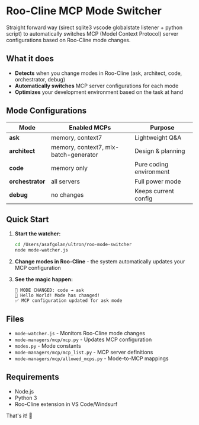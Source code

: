 # Roo-Cline MCP Mode Switcher 

Straight forward way (sirect sqlite3 vscode globalstate listener + python script) to automatically switches MCP (Model Context Protocol) server configurations based on Roo-Cline mode changes.

## What it does

- **Detects** when you change modes in Roo-Cline (ask, architect, code, orchestrator, debug)
- **Automatically switches** MCP server configurations for each mode
- **Optimizes** your development environment based on the task at hand

## Mode Configurations

| Mode | Enabled MCPs | Purpose |
|------|-------------|---------|
| **ask** | memory, context7 | Lightweight Q&A |
| **architect** | memory, context7, mlx-batch-generator | Design & planning |
| **code** | memory only | Pure coding environment |
| **orchestrator** | all servers | Full power mode |
| **debug** | no changes | Keeps current config |

## Quick Start

1. **Start the watcher:**
   ```bash
   cd /Users/asafgolan/ultron/roo-mode-switcher
   node mode-watcher.js
   ```

2. **Change modes in Roo-Cline** - the system automatically updates your MCP configuration

3. **See the magic happen:**
   ```
   🎉 MODE CHANGED: code → ask
   👋 Hello World! Mode has changed!
   ✅ MCP configuration updated for ask mode
   ```

## Files

- `mode-watcher.js` - Monitors Roo-Cline mode changes
- `mode-managers/mcp/mcp.py` - Updates MCP configuration
- `modes.py` - Mode constants
- `mode-managers/mcp/mcp_list.py` - MCP server definitions
- `mode-managers/mcp/allowed_mcps.py` - Mode-to-MCP mappings

## Requirements

- Node.js
- Python 3
- Roo-Cline extension in VS Code/Windsurf

That's it! 🚀
